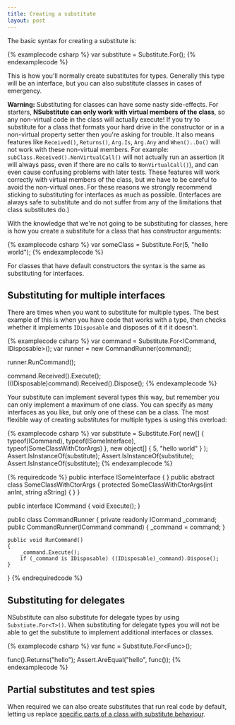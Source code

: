 ```yaml
---
title: Creating a substitute
layout: post
---
```


The basic syntax for creating a substitute is:

{% examplecode csharp %}
var substitute = Substitute.For<ISomeInterface>();
{% endexamplecode %}

This is how you'll normally create substitutes for types. Generally this type will be an interface, but you can also substitute classes in cases of emergency.

**Warning:** Substituting for classes can have some nasty side-effects. For starters, **NSubstitute can only work with virtual members of the class**, so any non-virtual code in the class will actually execute! If you try to substitute for a class that formats your hard drive in the constructor or in a non-virtual property setter then you're asking for trouble. It also means features like `Received()`, `Returns()`, `Arg.Is`, `Arg.Any` and `When()..Do()` will not work with these non-virtual members. For example: `subClass.Received().NonVirtualCall()` will not actually run an assertion (it will always pass, even if there are no calls to `NonVirtualCall()`), and can even cause confusing problems with later tests. These features will work correctly with virtual members of the class, but we have to be careful to avoid the non-virtual ones. For these reasons we strongly recommend sticking to substituting for interfaces as much as possible. (Interfaces are always safe to substitute and do not suffer from any of the limitations that class substitutes do.)

With the knowledge that we're not going to be substituting for classes, here is how you create a substitute for a class that has constructor arguments:

{% examplecode csharp %}
var someClass = Substitute.For<SomeClassWithCtorArgs>(5, "hello world");
{% endexamplecode %}

For classes that have default constructors the syntax is the same as substituting for interfaces.

## Substituting for multiple interfaces

There are times when you want to substitute for multiple types. The best example of this is when you have code that works with a type, then checks whether it implements <code>IDisposable</code> and disposes of it if it doesn't.

{% examplecode csharp %}
var command = Substitute.For<ICommand, IDisposable>();
var runner = new CommandRunner(command);

runner.RunCommand();

command.Received().Execute();
((IDisposable)command).Received().Dispose();
{% endexamplecode %}

Your substitute can implement several types this way, but remember you can only implement a maximum of one class. You can specify as many interfaces as you like, but only one of these can be a class. The most flexible way of creating substitutes for multiple types is using this overload:

{% examplecode csharp %}
var substitute = Substitute.For(
		new[] { typeof(ICommand), typeof(ISomeInterface), typeof(SomeClassWithCtorArgs) },
		new object[] { 5, "hello world" }
	);
Assert.IsInstanceOf<ICommand>(substitute);
Assert.IsInstanceOf<ISomeInterface>(substitute);
Assert.IsInstanceOf<SomeClassWithCtorArgs>(substitute);
{% endexamplecode %}

{% requiredcode %}
public interface ISomeInterface { }
public abstract class SomeClassWithCtorArgs
{
	protected SomeClassWithCtorArgs(int anInt, string aString) { }
}

public interface ICommand
{
	void Execute();
}

public class CommandRunner
{
	private readonly ICommand _command;
	public CommandRunner(ICommand command)
	{
		_command = command;
	}

	public void RunCommand()
	{
		_command.Execute();
		if (_command is IDisposable) ((IDisposable)_command).Dispose();
	}
}
{% endrequiredcode %}

## Substituting for delegates

NSubstitute can also substitute for delegate types by using `Substiute.For<T>()`. When substituting for delegate types you will not be able to get the substitute to implement additional interfaces or classes.

{% examplecode csharp %}
var func = Substitute.For<Func<string>>();

func().Returns("hello");
Assert.AreEqual("hello", func());
{% endexamplecode %}

## Partial substitutes and test spies

When required we can also create substitutes that run real code by default, letting us replace [specific parts of a class with substitute behaviour](/help/partial-subs/).



